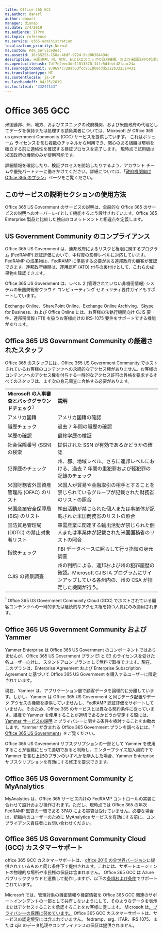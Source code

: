 ```yaml
---
title: Office 365 GCC
ms.author: danarl
author: danarl
manager: dianap
ms.date: 3/4/2019
ms.audience: ITPro
ms.topic: reference
ms.service: o365-administration
localization_priority: Normal
ms.custom: Adm_ServiceDesc
ms.assetid: 16c65253-158a-46df-9724-5cd0b384494c
description: 米国連邦、州、地方、およびエスニックの政府機関、および米国政府の代理としてデータを保持または処理する請負業者については、Microsoft が Office 365 us government Community (GCC) サービスを提供しています。 これはボリューム ライセンスを含む複数のチャネルから利用でき、関心のある組織は環境を確立する前に適格性を確認する検証プロセスを完了します。 現時点で試用版は米国政府の機関のみが使用可能です。
ms.openlocfilehash: 7df7e2eec3de11513370f14fe5d1ebfd2faac24a
ms.sourcegitcommit: 830694c729ab53fcc8518b0cdd5322b322514431
ms.translationtype: MT
ms.contentlocale: ja-JP
ms.lasthandoff: 04/25/2019
ms.locfileid: "33247133"
---
```

# <a name="office-365-gcc"></a>Office 365 GCC

米国連邦、州、地方、およびエスニックの政府機関、および米国政府の代理としてデータを保持または処理する請負業者については、Microsoft が Office 365 us government Community (GCC) サービスを提供しています。 これはボリューム ライセンスを含む複数のチャネルから利用でき、関心のある組織は環境を確立する前に適格性を確認する検証プロセスを完了します。 現時点で試用版は米国政府の機関のみが使用可能です。 
  
詳細情報を確認したり、検証プロセスを開始したりするよう、アカウント チームや優先パートナーに働きかけてください。詳細については、「[政府機関向け Office 365 のプラン](https://products.office.com/en-us/government/compare-office-365-government-plans)」ページをご覧ください。 
  
## <a name="how-to-use-this-service-description-section"></a>このサービスの説明セクションの使用方法

Office 365 US Government のサービスの説明は、全般的な Office 365 のサービスの説明へのオーバーレイとして機能するよう設計されています。Office 365 Enterprise 製品と比較した独自のコミットメントと相違点を定義します。
  
## <a name="us-government-community-compliance"></a>US Government Community のコンプライアンス

Office 365 US Government は、連邦政府によるリスクと権限に関するプログラム (FedRAMP) 認証評価において、中程度の影響レベルに対応しています。FedRAMP の成果物は、FedRAMP に準拠する必要がある連邦政府の顧客が確認できます。連邦政府機関は、運用認可 (ATO) 付与の裏付けとして、これらの成果物を確認できます。
  
Office 365 US Government は、レベル 2 (管理されていない非機密情報) システムの米国防総省クラウド コンピューティング セキュリティ要件ガイドもサポートしています。 
  
Exchange Online、SharePoint Online、Exchange Online Archiving、Skype for Business、および Office Online には、お客様の法執行機関向け CJIS 要件、連邦税情報 (FTI) を扱うお客様向けの IRS-1075 要件をサポートできる機能があります。
  
## <a name="office-365-us-government-community-screened-personnel"></a>Office 365 US Government Community の厳選されたスタッフ

Office 365 のスタッフには、Office 365 US Government Community でホストされているお客様のコンテンツへの永続的なアクセス権がありません。お客様のコンテンツへのアクセス権を付与する一時的なアクセス許可の昇格を要求するすべてのスタッフは、まず次の身元調査に合格する必要があります。 
  
|||
|:-----|:-----|
|**Microsoft の人事審査とバックグラウンドチェック**<sup>1</sup> <br/> |**説明** <br/> |
|アメリカ国籍  <br/> |アメリカ国籍の確認  <br/> |
|職歴チェック  <br/> |過去 7 年間の職歴の確認  <br/> |
|学歴の確認  <br/> |最終学歴の検証  <br/> |
|社会保障番号 (SSN) の検索  <br/> |提供された SSN が有効であるかどうかの確認  <br/> |
|犯罪歴のチェック  <br/> |州、郡、地域レベル、さらに連邦レベルにおける、過去 7 年間の重犯罪および軽犯罪の記録のチェック  <br/> |
|米国財務省外国資産管理局 (OFAC) のリスト  <br/> |米国人が貿易や金融取引の相手とすることを禁じられているグループが記載された財務省のリストの照合  <br/> |
|米国産業安全保障局 (BIS) のリスト  <br/> |輸出活動が禁じられた個人または事業体が記載された米国商務省のリストの照合  <br/> |
|国防貿易管理局 (DDTC) の禁止対象者リスト  <br/> |軍需産業に関連する輸出活動が禁じられた個人または事業体が記載された米国国務省のリストの照合  <br/> |
|指紋チェック  <br/> |FBI データベースに照らして行う指紋の身元調査  <br/> |
|CJIS の背景調査  <br/> |州の判断による、連邦および州の犯罪履歴の確認。Microsoft CJIS IA プログラムにサインアップしている各州内の、州の CSA が指定した機関が行う。  <br/> |

<sup>1</sup> Office 365 US Government Community Cloud (GCC) でホストされている顧客コンテンツへの一時的または継続的なアクセス権を持つ人員にのみ適用されます。  
## <a name="office-365-us-government-community-and-yammer"></a>Office 365 US Government Community および Yammer

Yammer Enterprise は Office 365 US Government のコンポーネントではありませんが、Office 365 US Government プラン E1 と E3 のライセンスを受けた各ユーザー向けに、スタンドアロン プランとして無料で取得できます。現在、このプランは、Enterprise Agreement および Enterprise Subscription Agreement に基づいて Office 365 US Government を購入するユーザーに限定されています。 
  
現在、Yammer は、アプリケーション層で顧客データを論理的に分離しています。しかし、Yammer は Office 365 US Government と同じデータ配置やデータ アクセスの機能を提供していませんし、FedRAMP 認証評価をサポートしていません。そのため、Office 365 のサービスとは異なる契約条件に従っています。組織で Yammer を使用することが適切であるかどうか査定する際には、[Yammer サービスの説明](../../yammer-service-description/yammer-service-description.md) とプライバシーに関する条件を検討することをお勧めします。Yammer が含まれる Office 365 Government プランを調べるには、「 [Office 365 US Government](office-365-us-government.md)」をご覧ください。
  
Office 365 US Government サブスクリプションの一部として Yammer を使用することが組織にとって適切であると判断し、エンタープライズ加入契約下で Yammer を含む上記のプランのいずれかを購入した場合、Yammer Enterprise サブスクリプションを有効にする修正を要求できます。
  
## <a name="office-365-us-government-community-and-myanalytics"></a>Office 365 US Government Community と MyAnalytics

MyAnalytics は、Office 365 サービス向けの FedRAMP コントロールの実装に合わせて設計および操作されます。ただし、現時点では Office 365 の年次 FedRAMP 監査の一環である 3PAO による審査は受けていません。必要な場合は、組織内のユーザーのために MyAnalytics サービスを有効にする前に、コンプライアンス責任者にお問い合わせください。 
  
## <a name="office-365-us-government-community-cloud-gcc-customer-support"></a>Office 365 US Government Community Cloud (GCC) カスタマーサポート

office 365 GCC カスタマーサポートは、 [office 2010 の全世界バージョン](https://docs.microsoft.com/en-us/office365/servicedescriptions/office-365-platform-service-description/support 
)に提供されているものと同じ条件下で提供されます。これには、サポートエージェントの物理的な場所や市民権の保証は含まれません。 Office 365 GCC は Azure パブリッククラウドと連携して動作しますが、以下の[条項および条件](https://azure.microsoft.com/en-us/support/plans/)でサポートされています。

Microsoft では、管理対象の機密情報や機密情報を Office 365 GCC 関連のサポートインシデントの一部として共有しないようにして、そのようなデータを表示またはアクセスすることを承認することをお客様に促します。 Microsoft は[、プライバシーの保護に努めています。](https://privacy.microsoft.com/en-US/privacystatement ) Office 365 GCC カスタマーサポートは、サービスの認定境界には含まれていません。 fedramp、srg、ITAR、IRS 1075、または cjis のデータ処理やコンプライアンスの保証は提供されません。
